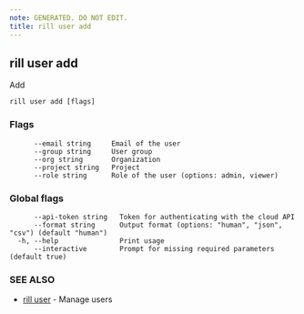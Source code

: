 ```yaml
---
note: GENERATED. DO NOT EDIT.
title: rill user add
---
```

## rill user add

Add

```
rill user add [flags]
```

### Flags

```
      --email string     Email of the user
      --group string     User group
      --org string       Organization
      --project string   Project
      --role string      Role of the user (options: admin, viewer)
```

### Global flags

```
      --api-token string   Token for authenticating with the cloud API
      --format string      Output format (options: "human", "json", "csv") (default "human")
  -h, --help               Print usage
      --interactive        Prompt for missing required parameters (default true)
```

### SEE ALSO

* [rill user](user.md)	 - Manage users

